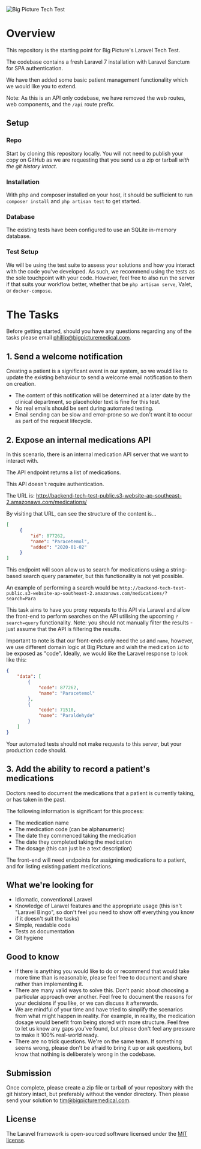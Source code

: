 ![Big Picture Tech Test](https://repository-images.githubusercontent.com/290127167/d8659980-e792-11ea-84cf-61f5e870222e)

# Overview
This repository is the starting point for Big Picture's Laravel Tech Test.

The codebase contains a fresh Laravel 7 installation with Laravel Sanctum for SPA authentication.

We have then added some basic patient management functionality which we would like you to extend.

Note: As this is an API only codebase, we have removed the web routes, web components, and the `/api` route prefix.

## Setup

### Repo

Start by cloning this repository locally. 
You will not need to publish your copy on GitHub as we are requesting that you send us a zip or tarball *with the git history intact*.

### Installation

With php and composer installed on your host, it should be sufficient to run `composer install` and `php artisan test` to get started.

### Database

The existing tests have been configured to use an SQLite in-memory database.

### Test Setup

We will be using the test suite to assess your solutions and how you interact with the code you've developed. 
As such, we recommend using the tests as the sole touchpoint with your code.
However, feel free to also run the server if that suits your workflow better, whether that be `php artisan serve`, Valet, or `docker-compose`.

# The Tasks

Before getting started, should you have any questions regarding any of the tasks please email phillip@bigpicturemedical.com. 

## 1. Send a welcome notification 

Creating a patient is a significant event in our system, so we would like to update the existing behaviour to send a welcome email notification to them on creation.

* The content of this notification will be determined at a later date by the clinical department, so placeholder text is fine for this test.
* No real emails should be sent during automated testing.
* Email sending can be slow and error-prone so we don't want it to occur as part of the request lifecycle.

## 2. Expose an internal medications API 

In this scenario, there is an internal medication API server that we want to interact with.

The API endpoint returns a list of medications.

This API doesn't require authentication.

The URL is: http://backend-tech-test-public.s3-website-ap-southeast-2.amazonaws.com/medications/

By visiting that URL, can see the structure of the content is...

   ```json
   [
        {
            "id": 877262,
            "name": "Paracetemol",
            "added": "2020-01-02"
        }
   ]
   ```

This endpoint will soon allow us to search for medications using a string-based search query parameter, but this functionality is not yet possible.

An example of performing a search would be `http://backend-tech-test-public.s3-website-ap-southeast-2.amazonaws.com/medications/?search=Para`

This task aims to have you proxy requests to this API via Laravel and allow the front-end to perform searches on the API utilising the upcoming `?search=query` functionality. Note: you should not manually filter the results - just assume that the API is filtering the results.

Important to note is that our front-ends only need the `id` and `name`, however, we use different domain logic at Big Picture and wish the medication `id` to be exposed as "code". Ideally, we would like the Laravel response to look like this:

   ```json
   {
       "data": [
           {
               "code": 877262,
               "name": "Paracetemol"
           },
           {
               "code": 71510,
               "name": "Paraldehyde"
           }
       ]
   }
   ```

Your automated tests should not make requests to this server, but your production code should.

## 3. Add the ability to record a patient's medications
Doctors need to document the medications that a patient is currently taking, or has taken in the past.

The following information is significant for this process:
* The medication name
* The medication code (can be alphanumeric)
* The date they commenced taking the medication
* The date they completed taking the medication
* The dosage (this can just be a text description)

The front-end will need endpoints for assigning medications to a patient, and for listing existing patient medications.

## What we're looking for

* Idiomatic, conventional Laravel
* Knowledge of Laravel features and the appropriate usage (this isn't "Laravel Bingo", so don't feel you need to show off everything you know if it doesn't suit the tasks)
* Simple, readable code
* Tests as documentation
* Git hygiene

## Good to know

* If there is anything you would like to do or recommend that would take more time than is reasonable, please feel free to document and share rather than implementing it.
* There are many valid ways to solve this. Don't panic about choosing a particular approach over another. Feel free to document the reasons for your decisions if you like, or we can discuss it afterwards.
* We are mindful of your time and have tried to simplify the scenarios from what might happen in reality. For example, in reality, the medication dosage would benefit from being stored with more structure. Feel free to let us know any gaps you've found, but please don't feel any pressure to make it 100% real-world ready.
* There are no trick questions. We're on the same team. If something seems wrong, please don't be afraid to bring it up or ask questions, but know that nothing is deliberately wrong in the codebase.

## Submission

Once complete, please create a zip file or tarball of your repository with the git history intact, but preferably without the vendor directory. Then please send your solution to tim@bigpicturemedical.com.

## License

The Laravel framework is open-sourced software licensed under the [MIT license](https://opensource.org/licenses/MIT).
